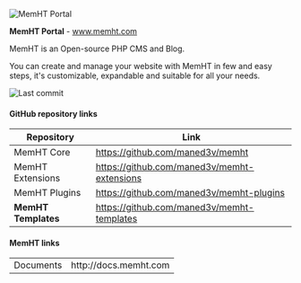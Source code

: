 ![MemHT Portal](http://www.memht.com/assets/git/memht-templates.png)

**MemHT Portal** - www.memht.com

MemHT is an Open-source PHP CMS and Blog.

You can create and manage your website with MemHT in few and easy steps, it's customizable, expandable and suitable for all your needs.

![Last commit](https://img.shields.io/github/last-commit/maned3v/memht-templates)

#### GitHub repository links
|Repository|Link|
|----------|----|
|MemHT Core|https://github.com/maned3v/memht|
|MemHT Extensions|https://github.com/maned3v/memht-extensions|
|MemHT Plugins|https://github.com/maned3v/memht-plugins|
|**MemHT Templates**|https://github.com/maned3v/memht-templates|

#### MemHT links
<table>
  <tr>
    <td>Documents</td><td>http://docs.memht.com</td>
  </tr>
</table>

